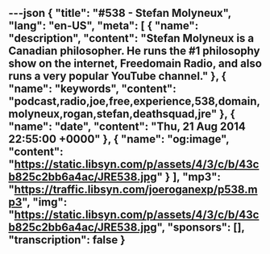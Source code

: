 ---json
{
  "title": "#538 - Stefan Molyneux",
  "lang": "en-US",
  "meta": [
    {
      "name": "description",
      "content": "Stefan Molyneux is a Canadian philosopher. He runs the #1 philosophy show on the internet, Freedomain Radio, and also runs a very popular YouTube channel."
    },
    {
      "name": "keywords",
      "content": "podcast,radio,joe,free,experience,538,domain,molyneux,rogan,stefan,deathsquad,jre"
    },
    {
      "name": "date",
      "content": "Thu, 21 Aug 2014 22:55:00 +0000"
    },
    {
      "name": "og:image",
      "content": "https://static.libsyn.com/p/assets/4/3/c/b/43cb825c2bb6a4ac/JRE538.jpg"
    }
  ],
  "mp3": "https://traffic.libsyn.com/joeroganexp/p538.mp3",
  "img": "https://static.libsyn.com/p/assets/4/3/c/b/43cb825c2bb6a4ac/JRE538.jpg",
  "sponsors": [],
  "transcription": false
}
---
<episode-header />

<timemark seconds="0" />

<transcribe-call-to-action />

<episode-footer />